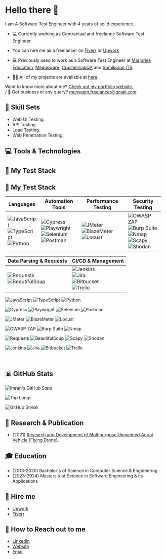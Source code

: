 # Hello there 👋

I am A Software Test Engineer with 4 years of solid experience.

- 💻 Currently working as Contractual and freelance Software Test Engineer.
- You can hire me as a freelancer on [Fiverr](https://www.fiverr.com/munyeem) or [Upwork](https://www.upwork.com/freelancers/~01f394e8c433823753)
- 💻 Previously used to work as a Software Test Engineer at [Marjories Education](https://marjorieseducation.co.uk/), [Medusware](https://mediusware.com/), [CrusherslabQA](https://www.crusherslabqa.com/) and [Somikoron ITS](http://www.somikoronits.com/).

- 👨‍💻 All of my projects are available at [here](https://github.com/imranalmunyeem?tab=repositories).

Want to know more about me? [Check out my portfolio website.](munyeem.netlify.app) <br>  /
📧 Got business or any query? [munyeem.freelancer@gmail.com](munyeem.freelancer@gmail.com)

## 💼 Skill Sets
- Web UI Testing.
- API Testing.
- Load Testing.
- Web Penetration Testing.

## 💻 Tools & Technologies

## 🧪 My Test Stack

## 🧪 My Test Stack

| **Languages** | **Automation Tools** | **Performance Testing** | **Security Testing** |
|---------------|-----------------------|--------------------------|-----------------------|
| ![JavaScript](https://img.shields.io/badge/JavaScript-F7DF1E?style=for-the-badge&logo=javascript&logoColor=black) <br> ![TypeScript](https://img.shields.io/badge/TypeScript-3178C6?style=for-the-badge&logo=typescript&logoColor=white) <br> ![Python](https://img.shields.io/badge/Python-3776AB?style=for-the-badge&logo=python&logoColor=white) | ![Cypress](https://img.shields.io/badge/Cypress-17202C?style=for-the-badge&logo=cypress&logoColor=white) <br> ![Playwright](https://img.shields.io/badge/Playwright-34495E?style=for-the-badge&logo=playwright&logoColor=white) <br> ![Selenium](https://img.shields.io/badge/Selenium-43B02A?style=for-the-badge&logo=selenium&logoColor=white) <br> ![Postman](https://img.shields.io/badge/Postman-FF6C37?style=for-the-badge&logo=postman&logoColor=white) | ![JMeter](https://img.shields.io/badge/JMeter-D22128?style=for-the-badge&logo=apache-jmeter&logoColor=white) <br> ![BlazeMeter](https://img.shields.io/badge/BlazeMeter-CA2132?style=for-the-badge&logo=blazemeter&logoColor=white) <br> ![Locust](https://img.shields.io/badge/Locust-000000?style=for-the-badge&logo=locust&logoColor=white) | ![OWASP ZAP](https://img.shields.io/badge/OWASP%20ZAP-001528?style=for-the-badge&logo=OWASP&logoColor=white) <br> ![Burp Suite](https://img.shields.io/badge/Burp%20Suite-FF5722?style=for-the-badge&logoColor=white) <br> ![Nmap](https://img.shields.io/badge/Nmap-214478?style=for-the-badge&logo=nmap&logoColor=white) <br> ![Scapy](https://img.shields.io/badge/Scapy-FFD43B?style=for-the-badge&logo=python&logoColor=black) <br> ![Shodan](https://img.shields.io/badge/Shodan-D22128?style=for-the-badge&logo=shodan&logoColor=white) |

| **Data Parsing & Requests** | **CI/CD & Management** |
|-----------------------------|-------------------------|
| ![Requests](https://img.shields.io/badge/Requests-2CA5E0?style=for-the-badge&logo=python&logoColor=white) <br> ![BeautifulSoup](https://img.shields.io/badge/BeautifulSoup-4B8BBE?style=for-the-badge&logo=python&logoColor=white) | ![Jenkins](https://img.shields.io/badge/Jenkins-D24939?style=for-the-badge&logo=jenkins&logoColor=white) <br> ![Jira](https://img.shields.io/badge/Jira-0052CC?style=for-the-badge&logo=jira&logoColor=white) <br> ![Bitbucket](https://img.shields.io/badge/Bitbucket-0052CC?style=for-the-badge&logo=bitbucket&logoColor=white) <br> ![Trello](https://img.shields.io/badge/Trello-0079BF?style=for-the-badge&logo=trello&logoColor=white) |


![JavaScript](https://img.shields.io/badge/JavaScript-F7DF1E?style=for-the-badge&logo=javascript&logoColor=black)
![TypeScript](https://img.shields.io/badge/TypeScript-3178C6?style=for-the-badge&logo=typescript&logoColor=white)
![Python](https://img.shields.io/badge/Python-3776AB?style=for-the-badge&logo=python&logoColor=white)


![Cypress](https://img.shields.io/badge/Cypress-17202C?style=for-the-badge&logo=cypress&logoColor=white)
![Playwright](https://img.shields.io/badge/Playwright-34495E?style=for-the-badge&logo=playwright&logoColor=white)
![Selenium](https://img.shields.io/badge/Selenium-43B02A?style=for-the-badge&logo=selenium&logoColor=white)
![Postman](https://img.shields.io/badge/Postman-FF6C37?style=for-the-badge&logo=postman&logoColor=white)


![JMeter](https://img.shields.io/badge/JMeter-D22128?style=for-the-badge&logo=apache-jmeter&logoColor=white)
![BlazeMeter](https://img.shields.io/badge/BlazeMeter-CA2132?style=for-the-badge&logo=blazemeter&logoColor=white)
![Locust](https://img.shields.io/badge/Locust-000000?style=for-the-badge&logo=locust&logoColor=white)


![OWASP ZAP](https://img.shields.io/badge/OWASP%20ZAP-001528?style=for-the-badge&logo=OWASP&logoColor=white)
![Burp Suite](https://img.shields.io/badge/Burp%20Suite-FF5722?style=for-the-badge&logoColor=white)
![Nmap](https://img.shields.io/badge/Nmap-214478?style=for-the-badge&logo=nmap&logoColor=white)


![Requests](https://img.shields.io/badge/Requests-2CA5E0?style=for-the-badge&logo=python&logoColor=white)
![BeautifulSoup](https://img.shields.io/badge/BeautifulSoup-4B8BBE?style=for-the-badge&logo=python&logoColor=white)
![Scapy](https://img.shields.io/badge/Scapy-FFD43B?style=for-the-badge&logo=python&logoColor=black)
![Shodan](https://img.shields.io/badge/Shodan-D22128?style=for-the-badge&logo=shodan&logoColor=white)

![Jenkins](https://img.shields.io/badge/Jenkins-D24939?style=for-the-badge&logo=jenkins&logoColor=white)
![Jira](https://img.shields.io/badge/Jira-0052CC?style=for-the-badge&logo=jira&logoColor=white)
![Bitbucket](https://img.shields.io/badge/Bitbucket-0052CC?style=for-the-badge&logo=bitbucket&logoColor=white)
![Trello](https://img.shields.io/badge/Trello-0079BF?style=for-the-badge&logo=trello&logoColor=white)

<br>

## 📊 GitHub Stats
![Imran's GitHub Stats](https://github-readme-stats.vercel.app/api?username=imranalmunyeem&show_icons=true&theme=tokyonight)

![Top Langs](https://github-readme-stats.vercel.app/api/top-langs/?username=imranalmunyeem&layout=compact&theme=tokyonight)

![GitHub Streak](https://github-readme-streak-stats.herokuapp.com/?user=imranalmunyeem&theme=tokyonight)


## 👨 Research & Publication
- (2021) [Research and Development of Multipurpose Unmanned Aerial Vehicle (Flying Drone)](https://ieeexplore.ieee.org/document/9666736).

## 🎓 Education
- (2013-2020) Bachelor's of Science in Computer Science & Engineering
- (2023-2024) Masters's of Science in Software Engineering & its Applications 


## 💼 Hire me
- [Upwork](https://www.upwork.com/freelancers/~01f394e8c433823753)
- [Fiverr](https://www.fiverr.com/munyeem)

## 💁 How to Reach out to me
- [Linkedin](https://www.linkedin.com/in/imran-al-munyeem/)
- [Website](https://imranalmunyeem.netlify.app/)
- [Email](munyeem.freelancer@gmail.com)

